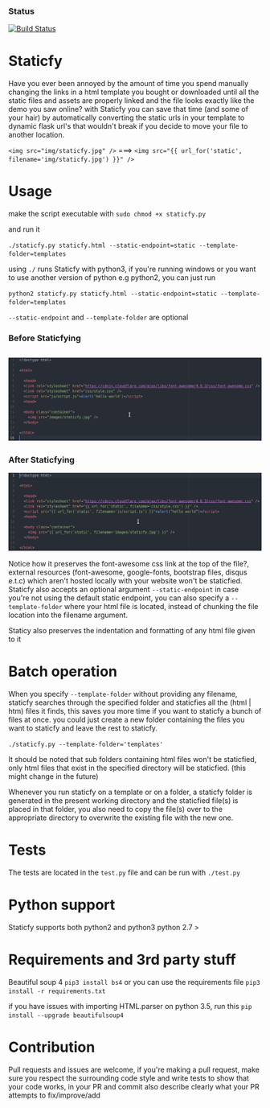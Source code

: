 ### Status
[![Build Status](https://travis-ci.org/danidee10/Staticfy.svg?branch=master)](https://travis-ci.org/danidee10/Staticfy)

# Staticfy
Have you ever been annoyed by the amount of time you spend manually changing the links in a html template you bought or downloaded until all the static files and assets are properly linked and the file looks exactly like the demo you saw online?
with Staticfy you can save that time (and some of your hair) by automatically converting the static urls in your template to dynamic flask url's that wouldn't break if you decide to move your file to another location.

`<img src="img/staticfy.jpg" />` ===> `<img src="{{ url_for('static', filename='img/staticfy.jpg') }}" />`

# Usage
make the script executable with
`sudo chmod +x staticfy.py`

and run it

`./staticfy.py staticfy.html --static-endpoint=static --template-folder=templates`

using `./` runs Staticfy with python3, if you're running windows or you want to use another version of python e.g python2, you can just run

`python2 staticfy.py staticfy.html --static-endpoint=static --template-folder=templates`

 `--static-endpoint` and `--template-folder` are optional

### Before Staticfying
![alt tag](assets/before.png)
---------------------------------------------------------------------------------------------------------------------------------
### After Staticfying
![alt tag](assets/after.png)

Notice how it preserves the font-awesome css link at the top of the file?, external resources (font-awesome, google-fonts, bootstrap files, disqus e.t.c) which aren't hosted locally with your website won't be staticfied. Staticfy also accepts an optional argument `--static-endpoint` in case you're not using the default static endpoint, you can also specify a `--template-folder` where your html file is located, instead of chunking the file location into the filename argument.

Staticy also preserves the indentation and formatting of any html file given to it

# Batch operation
When you specify `--template-folder` without providing any filename, staticfy searches through the specified folder and staticfies all the (html | htm) files it finds, this saves you more time if you want to staticfy a bunch of files at once. you could just create a new folder containing the files you want to staticfy and leave the rest to staticfy.

`./staticfy.py --template-folder='templates'`

It should be noted that sub folders containing html files won't be staticfied, only html files that exist in the specified directory will be staticfied. (this might change in the future)

Whenever you run staticfy on a template or on a folder, a staticfy folder is generated in the present working directory and the staticfied file(s) is placed in that folder, you also need to copy the file(s) over to the appropriate directory to overwrite the existing file with the new one.

# Tests
The tests are located in the `test.py` file and can be run with
`./test.py`

# Python support
Staticfy supports both python2 and python3
python 2.7 >

# Requirements and 3rd party stuff
Beautiful soup 4
`pip3 install bs4`
or you can use the requirements file `pip3 install -r requirements.txt`

if you have issues with importing HTML.parser on python 3.5, run this
`pip install --upgrade beautifulsoup4`

# Contribution
Pull requests and issues are welcome, if you're making a pull request, make sure
you respect the surrounding code style and write tests to show that your code
works, in your PR and commit also describe clearly what your PR attempts to
fix/improve/add
